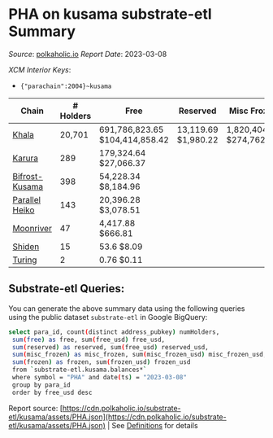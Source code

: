 # PHA on kusama substrate-etl Summary

_Source_: [polkaholic.io](https://polkaholic.io) *Report Date*: 2023-03-08


*XCM Interior Keys*:
* `{"parachain":2004}~kusama`


| Chain | # Holders | Free | Reserved | Misc Frozen | Frozen | Price | AssetID |
| ----- | --------- | ---- | -------- | ----------- | ------ | ----- | ------- |
| [Khala](/kusama/2004-khala) | 20,701 | 691,786,823.65 $104,414,858.42 | 13,119.69 $1,980.22 | 1,820,404.79  $274,762.83 | 1,406.9 $212.35 | $0.15 | `{"Token":"PHA"}` |
| [Karura](/kusama/2000-karura) | 289 | 179,324.64 $27,066.37 |   |    |   | $0.15 | `{"Token":"PHA"}` |
| [Bifrost-Kusama](/kusama/2001-bifrost-ksm) | 398 | 54,228.34 $8,184.96 |   |    |   | $0.15 | `{"Token":"PHA"}` |
| [Parallel Heiko](/kusama/2085-parallel-heiko) | 143 | 20,396.28 $3,078.51 |   |    |   | $0.15 | `{"Token":"115"}` |
| [Moonriver](/kusama/2023-moonriver) | 47 | 4,417.88 $666.81 |   |    |   | $0.15 | `{"Token":"189307976387032586987344677431204943363"}` |
| [Shiden](/kusama/2007-shiden) | 15 | 53.6 $8.09 |   |    |   | $0.15 | `{"Token":"18446744073709551623"}` |
| [Turing](/kusama/2114-turing) | 2 | 0.76 $0.11 |   |    |   | $0.15 | `{"Token":"7"}` |

## Substrate-etl Queries:
You can generate the above summary data using the following queries using the public dataset `substrate-etl` in Google BigQuery:
```bash
select para_id, count(distinct address_pubkey) numHolders, 
 sum(free) as free, sum(free_usd) free_usd,
 sum(reserved) as reserved, sum(free_usd) reserved_usd,
 sum(misc_frozen) as misc_frozen, sum(misc_frozen_usd) misc_frozen_usd,
 sum(frozen) as frozen, sum(frozen_usd) frozen_usd
 from `substrate-etl.kusama.balances*` 
 where symbol = "PHA" and date(ts) = "2023-03-08"
 group by para_id
 order by free_usd desc
```


Report source: [https://cdn.polkaholic.io/substrate-etl/kusama/assets/PHA.json](https://cdn.polkaholic.io/substrate-etl/kusama/assets/PHA.json) | See [Definitions](/DEFINITIONS.md) for details
